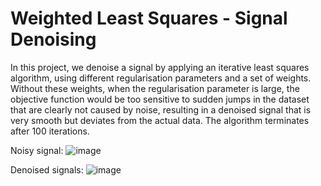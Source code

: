 # Weighted Least Squares - Signal Denoising

In this project, we denoise a signal by applying an iterative least squares algorithm, using different regularisation parameters and a set of weights. Without these weights, when the regularisation parameter is large, the objective function would be too sensitive to sudden jumps in the dataset that are clearly not caused by noise, resulting in a denoised signal that is very smooth but deviates from the actual data. The algorithm terminates after 100 iterations. 

Noisy signal:
![image](https://github.com/danielzml/Signal-Denoising/assets/107761315/37188bba-70ad-40a7-b761-eb8ac36817aa)

Denoised signals:
![image](https://github.com/danielzml/Signal-Denoising/assets/107761315/23fac22b-d4b3-438f-90b6-2027a57027cf)


